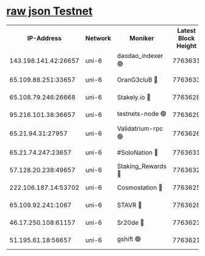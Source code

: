 [raw json Testnet](https://rpc-check.junot.stavr.tech/junot/rpc-junot-result.json)
=


<table><tr><th>IP-Address</th><th>Network</th><th>Moniker</th><th>Latest Block Height</th><th>Earliest Block Height</th><th>Catching Up</th><th>Tx Index</th><th>Voting Power</th><th>Scan Time</th></tr><tr><td>143.198.141.42:26657</td><td>uni-6</td><td>daodao_indexer 🟢</td><td>7763631</td><td>1</td><td>False</td><td>off</td><td>0</td><td>2024-02-07T06:57:09.212752429UTC</td></tr><tr><td>65.109.88.251:33657</td><td>uni-6</td><td>OranG3cluB 🔴</td><td>7763633</td><td>1138541</td><td>False</td><td>on</td><td>11</td><td>2024-02-07T06:57:14.040526970UTC</td></tr><tr><td>65.108.79.246:26668</td><td>uni-6</td><td>Stakely.io 🔴</td><td>7763628</td><td>1570872</td><td>False</td><td>on</td><td>1766821</td><td>2024-02-07T06:56:59.267320412UTC</td></tr><tr><td>95.216.101.38:36657</td><td>uni-6</td><td>testnets-node 🟢</td><td>7763629</td><td>1615130</td><td>False</td><td>on</td><td>0</td><td>2024-02-07T06:57:01.763135196UTC</td></tr><tr><td>65.21.94.31:27957</td><td>uni-6</td><td>Validatrium-rpc 🟢</td><td>7763626</td><td>2943363</td><td>False</td><td>on</td><td>0</td><td>2024-02-07T06:56:54.424835433UTC</td></tr><tr><td>65.21.74.247:23657</td><td>uni-6</td><td>#SoloNation 🔴</td><td>7763631</td><td>5208001</td><td>False</td><td>on</td><td>112</td><td>2024-02-07T06:57:08.246490910UTC</td></tr><tr><td>57.128.20.238:49657</td><td>uni-6</td><td>Staking_Rewards 🔴</td><td>7763632</td><td>6514618</td><td>False</td><td>on</td><td>1008</td><td>2024-02-07T06:57:09.499993894UTC</td></tr><tr><td>222.106.187.14:53702</td><td>uni-6</td><td>Cosmostation 🔴</td><td>7763625</td><td>7473037</td><td>False</td><td>on</td><td>109003</td><td>2024-02-07T06:56:52.063667417UTC</td></tr><tr><td>65.109.92.241:1067</td><td>uni-6</td><td>STAVR 🔴</td><td>7763628</td><td>7502372</td><td>False</td><td>on</td><td>6054</td><td>2024-02-07T06:56:58.913644388UTC</td></tr><tr><td>46.17.250.108:61157</td><td>uni-6</td><td>Sr20de 🔴</td><td>7763623</td><td>7533733</td><td>False</td><td>on</td><td>37</td><td>2024-02-07T06:56:47.789021619UTC</td></tr><tr><td>51.195.61.18:56657</td><td>uni-6</td><td>gshift 🟢</td><td>7763621</td><td>7691417</td><td>False</td><td>on</td><td>0</td><td>2024-02-07T06:56:41.223510346UTC</td></tr></table>